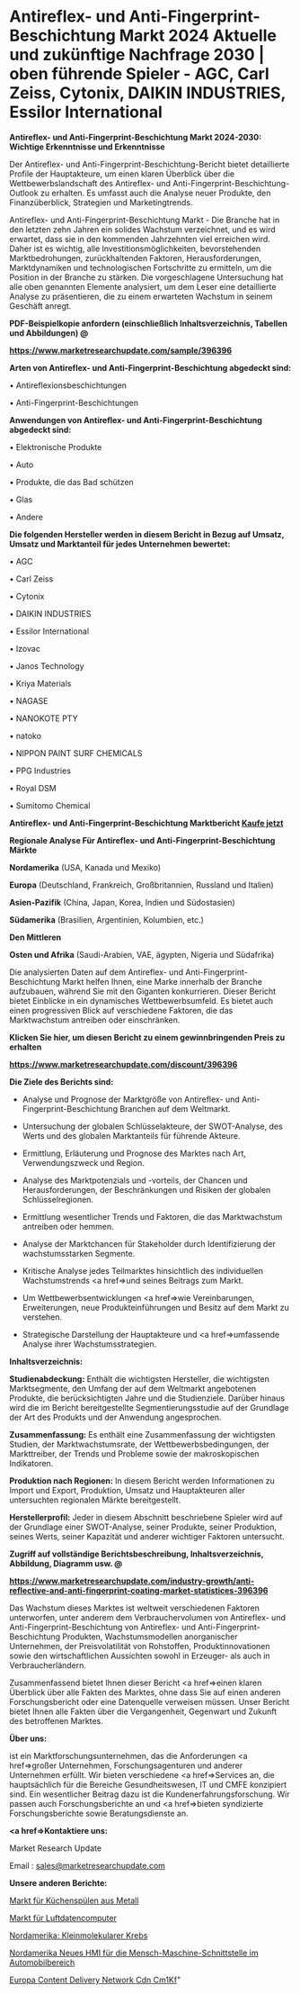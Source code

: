 # Antireflex- und Anti-Fingerprint-Beschichtung Markt 2024 Aktuelle und zukünftige Nachfrage 2030 | oben führende Spieler - AGC, Carl Zeiss, Cytonix, DAIKIN INDUSTRIES, Essilor International

<strong>Antireflex- und Anti-Fingerprint-Beschichtung Markt 2024-2030: Wichtige Erkenntnisse und Erkenntnisse</strong>

Der Antireflex- und Anti-Fingerprint-Beschichtung-Bericht bietet detaillierte Profile der Hauptakteure, um einen klaren Überblick über die Wettbewerbslandschaft des Antireflex- und Anti-Fingerprint-Beschichtung-Outlook zu erhalten. Es umfasst auch die Analyse neuer Produkte, den Finanzüberblick, Strategien und Marketingtrends.

Antireflex- und Anti-Fingerprint-Beschichtung Markt - Die Branche hat in den letzten zehn Jahren ein solides Wachstum verzeichnet, und es wird erwartet, dass sie in den kommenden Jahrzehnten viel erreichen wird. Daher ist es wichtig, alle Investitionsmöglichkeiten, bevorstehenden Marktbedrohungen, zurückhaltenden Faktoren, Herausforderungen, Marktdynamiken und technologischen Fortschritte zu ermitteln, um die Position in der Branche zu stärken. Die vorgeschlagene Untersuchung hat alle oben genannten Elemente analysiert, um dem Leser eine detaillierte Analyse zu präsentieren, die zu einem erwarteten Wachstum in seinem Geschäft anregt.



<strong><b>PDF-Beispielkopie anfordern (einschließlich Inhaltsverzeichnis, Tabellen und Abbildungen) @ </b></strong>

<strong><a href=https://www.marketresearchupdate.com/sample/396396>

<strong>https://www.marketresearchupdate.com/sample/396396</u></a></strong></strong>



<strong>Arten von Antireflex- und Anti-Fingerprint-Beschichtung abgedeckt sind:</strong>

• Antireflexionsbeschichtungen

• Anti-Fingerprint-Beschichtungen



<strong>Anwendungen von Antireflex- und Anti-Fingerprint-Beschichtung abgedeckt sind:</strong>

• Elektronische Produkte

• Auto

• Produkte, die das Bad schützen

• Glas

• Andere



<strong>Die folgenden Hersteller werden in diesem Bericht in Bezug auf Umsatz, Umsatz und Marktanteil für jedes Unternehmen bewertet:</strong>

• AGC

• Carl Zeiss

• Cytonix

• DAIKIN INDUSTRIES

• Essilor International

• Izovac

• Janos Technology

• Kriya Materials

• NAGASE

• NANOKOTE PTY

• natoko

• NIPPON PAINT SURF CHEMICALS

• PPG Industries

• Royal DSM

• Sumitomo Chemical



<strong>Antireflex- und Anti-Fingerprint-Beschichtung Marktbericht <a href=https://www.marketresearchupdate.com/buynow/396396>Kaufe jetzt</a></strong>



<strong>Regionale Analyse Für Antireflex- und Anti-Fingerprint-Beschichtung Märkte</strong>



<strong>Nordamerika</strong> (USA, Kanada und Mexiko)



<strong>Europa</strong> (Deutschland, Frankreich, Großbritannien, Russland und Italien)



<strong>Asien-Pazifik</strong> (China, Japan, Korea, Indien und Südostasien)



<strong>Südamerika</strong> (Brasilien, Argentinien, Kolumbien, etc.)



<strong>Den Mittleren</strong> 

<strong>Osten und Afrika</strong> (Saudi-Arabien, VAE, ägypten, Nigeria und Südafrika)

Die analysierten Daten auf dem Antireflex- und Anti-Fingerprint-Beschichtung Markt helfen Ihnen, eine Marke innerhalb der Branche aufzubauen, während Sie mit den Giganten konkurrieren. Dieser Bericht bietet Einblicke in ein dynamisches Wettbewerbsumfeld. Es bietet auch einen progressiven Blick auf verschiedene Faktoren, die das Marktwachstum antreiben oder einschränken.



<strong>Klicken Sie hier, um diesen Bericht zu einem gewinnbringenden Preis zu erhalten
</strong>

<strong><a href=https://www.marketresearchupdate.com/discount/396396>https://www.marketresearchupdate.com/discount/396396</b></u></strong></a>



<strong>Die Ziele des Berichts sind:</strong>

- Analyse und Prognose der Marktgröße von Antireflex- und Anti-Fingerprint-Beschichtung Branchen auf dem Weltmarkt.

- Untersuchung der globalen Schlüsselakteure, der SWOT-Analyse, des Werts und des globalen Marktanteils für führende Akteure.

- Ermittlung, Erläuterung und Prognose des Marktes nach Art, Verwendungszweck und Region.

- Analyse des Marktpotenzials und -vorteils, der Chancen und Herausforderungen, der Beschränkungen und Risiken der globalen Schlüsselregionen.

- Ermittlung wesentlicher Trends und Faktoren, die das Marktwachstum antreiben oder hemmen.

- Analyse der Marktchancen für Stakeholder durch Identifizierung der wachstumsstarken Segmente.

- Kritische Analyse jedes Teilmarktes hinsichtlich des individuellen Wachstumstrends <a href=>und</a> seines Beitrags zum Markt.

- Um Wettbewerbsentwicklungen <a href=>wie</a> Vereinbarungen, Erweiterungen, neue Produkteinführungen und Besitz auf dem Markt zu verstehen.

- Strategische Darstellung der Hauptakteure und <a href=>umfas</a>sende Analyse ihrer Wachstumsstrategien.



<strong>Inhaltsverzeichnis:</strong>



<strong>Studienabdeckung:</strong> Enthält die wichtigsten Hersteller, die wichtigsten Marktsegmente, den Umfang der auf dem Weltmarkt angebotenen Produkte, die berücksichtigten Jahre und die Studienziele. Darüber hinaus wird die im Bericht bereitgestellte Segmentierungsstudie auf der Grundlage der Art des Produkts und der Anwendung angesprochen.



<strong>Zusammenfassung:</strong> Es enthält eine Zusammenfassung der wichtigsten Studien, der Marktwachstumsrate, der Wettbewerbsbedingungen, der Markttreiber, der Trends und Probleme sowie der makroskopischen Indikatoren.



<strong>Produktion nach Regionen:</strong> In diesem Bericht werden Informationen zu Import und Export, Produktion, Umsatz und Hauptakteuren aller untersuchten regionalen Märkte bereitgestellt.



<strong>Herstellerprofil:</strong> Jeder in diesem Abschnitt beschriebene Spieler wird auf der Grundlage einer SWOT-Analyse, seiner Produkte, seiner Produktion, seines Werts, seiner Kapazität und anderer wichtiger Faktoren untersucht.



<strong><b>Zugriff auf vollständige Berichtsbeschreibung, Inhaltsverzeichnis, Abbildung, Diagramm usw. @ </b></strong>

<strong><a href=https://www.marketresearchupdate.com/industry-growth/anti-reflective-and-anti-fingerprint-coating-market-statistices-396396>https://www.marketresearchupdate.com/industry-growth/anti-reflective-and-anti-fingerprint-coating-market-statistices-396396</a></strong>

Das Wachstum dieses Marktes ist weltweit verschiedenen Faktoren unterworfen, unter anderem dem Verbrauchervolumen von Antireflex- und Anti-Fingerprint-Beschichtung von Antireflex- und Anti-Fingerprint-Beschichtung Produkten, Wachstumsmodellen anorganischer Unternehmen, der Preisvolatilität von Rohstoffen, Produktinnovationen sowie den wirtschaftlichen Aussichten sowohl in Erzeuger- als auch in Verbraucherländern.

Zusammenfassend bietet Ihnen dieser Bericht <a href=>einen</a> klaren Überblick über alle Fakten des Marktes, ohne dass Sie auf einen anderen Forschungsbericht oder eine Datenquelle verweisen müssen. Unser Bericht bietet Ihnen alle Fakten über die Vergangenheit, Gegenwart und Zukunft des betroffenen Marktes.



<strong>Über uns:</strong>

 ist ein Marktforschungsunternehmen, das die Anforderungen <a href=>großer</a> Unternehmen, Forschungsagenturen und anderer Unternehmen erfüllt. Wir bieten verschiedene <a href=>Services</a> an, die hauptsächlich für die Bereiche Gesundheitswesen, IT und CMFE konzipiert sind. Ein wesentlicher Beitrag dazu ist die Kundenerfahrungsforschung. Wir passen auch Forschungsberichte an und <a href=>bieten</a> syndizierte Forschungsberichte sowie Beratungsdienste an.



<strong><a href=>Kontaktiere uns:</a></strong>

Market Research Update

Email : sales@marketresearchupdate.com



<strong>Unsere anderen Berichte:</strong>

<a href=https://www.linkedin.com/pulse/metal-kitchen-sinks-market-size-growth-set-surge>Markt für Küchenspülen aus Metall</a>

<a href=https://www.linkedin.com/pulse/air-data-computer-market-outlooks-2023-size-shares>Markt für Luftdatencomputer</a>

<a href=https://www.linkedin.com/pulse/north-america-small-molecule-cancer>Nordamerika: Kleinmolekularer Krebs</a>

<a href=https://www.linkedin.com/pulse/north-america-new-automotive-human-machine-interface-hmi>Nordamerika Neues HMI für die Mensch-Maschine-Schnittstelle im Automobilbereich</a>

<a href=https://www.linkedin.com/pulse/europe-content-delivery-network-cdn-cm1kf/>Europa Content Delivery Network Cdn Cm1Kf</a>"
